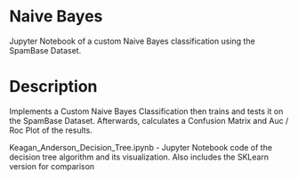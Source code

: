 # Naive Bayes

Jupyter Notebook of a custom Naive Bayes classification using the SpamBase Dataset.

# Description

Implements a Custom Naive Bayes Classification then trains and tests it on the SpamBase Dataset.
Afterwards, calculates a Confusion Matrix and Auc / Roc Plot of the results.

Keagan_Anderson_Decision_Tree.ipynb - Jupyter Notebook code of the decision tree algorithm and its visualization. Also includes the SKLearn version for comparison
